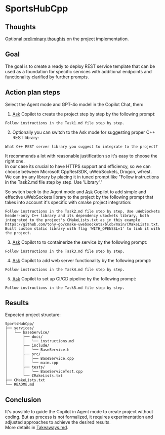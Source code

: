 # SportsHubCpp

## Thoughts  
Optional [preliminary thoughts](Thoughts.md) on the project implementation.  

## Goal  
The goal is to create a ready to deploy REST service template that can be used as a foundation for specific services with additional endpoints and functionality clarified by further prompts.  

## Action plan steps  
Select the Agent mode and GPT-4o model in the Copilot Chat, then:  
1. [Ask](Task1.md) Copilot to create the project step by step by the following prompt:  
```plaintext
Follow instructions in the Task1.md file step by step.
```
2. Optionally you can switch to the Ask mode for suggesting proper C++ REST library:  
```plaintext
What C++ REST server library you suggest to integrate to the project?
```
It recommends a lot with reasonable justification so it's easy to choose the right one.  
In our case its crucial to have HTTPS support and efficiency, so we can choose between Microsoft CppRestSDK, uWebSockets, Drogon, wfrest.  
We can try any library by placing it in tuned prompt like "Follow instructions in the Task2.md file step by step. Use 'Library'."  

So switch back to the Agent mode and [Ask](Task2.md) Copilot to add simple and effective uWebSockets library to the project by the following prompt that takes into account it's specific with cmake project integration:  
```plaintext
Follow instructions in the Task2.md file step by step. Use uWebSockets header-only C++ library and its dependency uSockets library, both integrated to the project's CMakeLists.txt as in this example https://github.com/tony-go/cmake-uwebsockets/blob/main/CMakeLists.txt. Built custom static library with flag 'WITH_OPENSSL=1' to link it with the project.
```
3. [Ask](Task3.md) Copilot to to containerize the service by the following prompt:  
```plaintext
Follow instructions in the Task3.md file step by step.
```
4. [Ask](Task4.md) Copilot to add web server functionality by the following prompt:  
```plaintext
Follow instructions in the Task4.md file step by step.
```
5. [Ask](Task5.md) Copilot to set up CI/CD pipeline by the following prompt:  
```plaintext
Follow instructions in the Task5.md file step by step.
```

## Results  
Expected project structure:  
```plaintext
SportsHubCpp/
├── services/ 
│   └── baseService/
│       ├── docs/
│       │   └── instructions.md
│       ├── include/
│       │   └── BaseService.h
│       ├── src/
│       │   ├── BaseService.cpp
│       │   └── main.cpp
│       ├── tests/
│       │   └── BaseServiceTest.cpp
│       └── CMakeLists.txt
├── CMakeLists.txt
└── README.md
```

## Conclusion  
It's possible to guide the Copilot in Agent mode to create project without coding. But as process is not formalized, it requires experimentation and adjusted approaches to achieve the desired results.  
More details in [Takeaways.md](Takeaways.md).  
